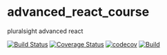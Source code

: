 # advanced_react_course
pluralsight advanced react 


[![Build Status](https://travis-ci.org/viggin543/advanced_react_course.svg?branch=master)](https://travis-ci.org/viggin543/advanced_react_course)
[![Coverage Status](https://coveralls.io/repos/github/viggin543/advanced_react_course/badge.svg?branch=master)](https://coveralls.io/github/viggin543/advanced_react_course?branch=master)
[![codecov](https://codecov.io/gh/viggin543/advanced_react_course/branch/master/graph/badge.svg)](https://codecov.io/gh/viggin543/advanced_react_course)
[![Build](https://travis-ci.org/viggin543/advanced_react_course.svg?branch=master)](https://travis-ci.org/viggin543/advanced_react_course)
